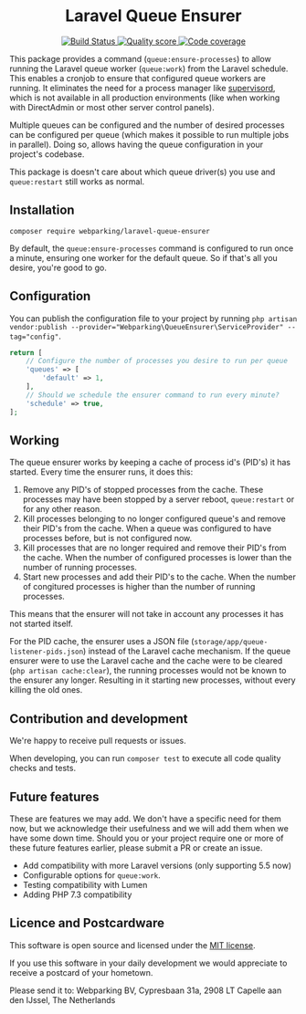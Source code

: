 <h1 align="center">
  Laravel Queue Ensurer
</h1>

<p align="center">
    <a href="https://travis-ci.org/webparking/laravel-queue-ensurer">
        <img src="https://travis-ci.org/webparking/laravel-queue-ensurer.svg?branch=master" alt="Build Status">
    </a> 
    <a href="https://scrutinizer-ci.com/g/webparking/laravel-queue-ensurer/?branch=master">
        <img src="https://scrutinizer-ci.com/g/webparking/laravel-queue-ensurer/badges/quality-score.png?b=master" alt="Quality score">
    </a> 
    <a href="https://scrutinizer-ci.com/g/webparking/laravel-queue-ensurer/?branch=master">
        <img src="https://scrutinizer-ci.com/g/webparking/laravel-queue-ensurer/badges/coverage.png?b=master" alt="Code coverage">
    </a> 
</p>

This package provides a command (`queue:ensure-processes`) to allow running the Laravel queue worker (`queue:work`) from the Laravel schedule. This enables a cronjob to ensure that configured queue workers are running. It eliminates the need for a process manager like [supervisord](http://supervisord.org/), which is not available in all production environments (like when working with DirectAdmin or most other server control panels).

Multiple queues can be configured and the number of desired processes can be configured per queue (which makes it possible to run multiple jobs in parallel). Doing so, allows having the queue configuration in your project's codebase.

This package is doesn't care about which queue driver(s) you use and `queue:restart` still works as normal.

## Installation
```
composer require webparking/laravel-queue-ensurer
```

By default, the `queue:ensure-processes` command is configured to run once a minute, ensuring one worker for the default queue. So if that's all you desire, you're good to go.

## Configuration
You can publish the configuration file to your project by running `php artisan vendor:publish --provider="Webparking\QueueEnsurer\ServiceProvider" --tag="config"`.

```php
return [
    // Configure the number of processes you desire to run per queue
    'queues' => [
        'default' => 1,
    ],
    // Should we schedule the ensurer command to run every minute?
    'schedule' => true,
];
```

## Working
The queue ensurer works by keeping a cache of process id's (PID's) it has started. Every time the ensurer runs, it does this:

1. Remove any PID's of stopped processes from the cache.
   These processes may have been stopped by a server reboot, `queue:restart` or for any other reason.
2. Kill processes belonging to no longer configured queue's and remove their PID's from the cache.
   When a queue was configured to have processes before, but is not configured now.
3. Kill processes that are no longer required and remove their PID's from the cache.
   When the number of configured processes is lower than the number of running processes.
4. Start new processes and add their PID's to the cache.
   When the number of congitured processes is higher than the number of running processes.

This means that the ensurer will not take in account any processes it has not started itself.

For the PID cache, the ensurer uses a JSON file (`storage/app/queue-listener-pids.json`) instead of the Laravel cache mechanism. If the queue ensurer were to use the Laravel cache and the cache were to be cleared (`php artisan cache:clear`), the running processes would not be known to the ensurer any longer. Resulting in it starting new processes, without every killing the old ones.

## Contribution and development
We're happy to receive pull requests or issues.

When developing, you can run `composer test` to execute all code quality checks and tests.

## Future features
These are features we may add. We don't have a specific need for them now, but we acknowledge their usefulness and we will add them when we have some down time. Should you or your project require one or more of these future features earlier, please submit a PR or create an issue.

* Add compatibility with more Laravel versions (only supporting 5.5 now)
* Configurable options for `queue:work`.
* Testing compatibility with Lumen
* Adding PHP 7.3 compatibility

## Licence and Postcardware

This software is open source and licensed under the [MIT license](LICENSE.md).

If you use this software in your daily development we would appreciate to receive a postcard of your hometown. 

Please send it to: Webparking BV, Cypresbaan 31a, 2908 LT Capelle aan den IJssel, The Netherlands
